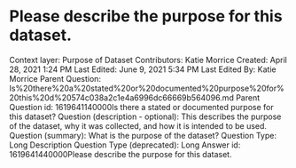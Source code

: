 # Please describe the purpose for this dataset.

Context layer: Purpose of Dataset
Contributors: Katie Morrice
Created: April 28, 2021 1:24 PM
Last Edited: June 9, 2021 5:34 PM
Last Edited By: Katie Morrice
Parent Question: Is%20there%20a%20stated%20or%20documented%20purpose%20for%20this%20d%20574c038a2c1e4a6996dc66669b564096.md
Parent Question id: 1619641140000Is there a stated or documented purpose for this dataset?
Question (description - optional): This describes the purpose of the dataset, why it was collected, and how it is intended to be used.
Question (summary): What is the purpose of the dataset?
Question Type: Long Description
Question Type (deprecated): Long Answer
id: 1619641440000Please describe the purpose for this dataset.